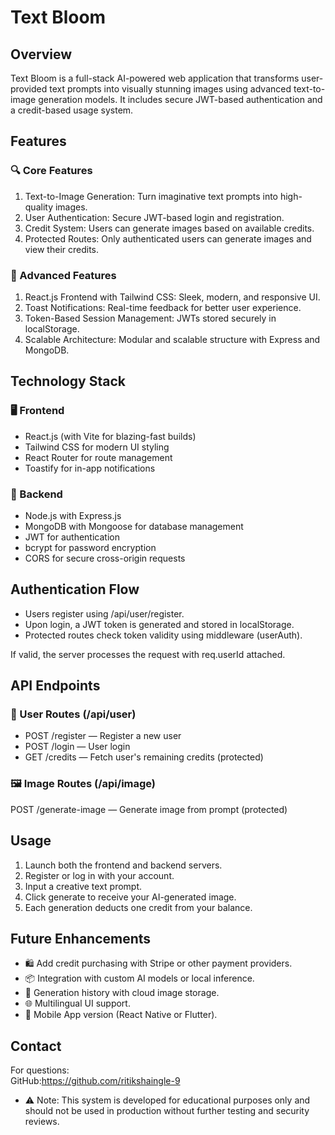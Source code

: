 # Text Bloom 

## Overview
Text Bloom is a full-stack AI-powered web application that transforms user-provided text prompts into visually stunning images using advanced text-to-image generation models. It includes secure JWT-based authentication and a credit-based usage system.

## Features

### 🔍 Core Features
1. Text-to-Image Generation: Turn imaginative text prompts into high-quality images.
2. User Authentication: Secure JWT-based login and registration.
3. Credit System: Users can generate images based on available credits.
4. Protected Routes: Only authenticated users can generate images and view their credits.

### 🚀 Advanced Features
1. React.js Frontend with Tailwind CSS: Sleek, modern, and responsive UI.
2. Toast Notifications: Real-time feedback for better user experience.
3. Token-Based Session Management: JWTs stored securely in localStorage.
4. Scalable Architecture: Modular and scalable structure with Express and MongoDB.

## Technology Stack

### 🖥️ Frontend
- React.js (with Vite for blazing-fast builds)
- Tailwind CSS for modern UI styling
- React Router for route management
- Toastify for in-app notifications

### 🔧 Backend
- Node.js with Express.js
- MongoDB with Mongoose for database management
- JWT for authentication
- bcrypt for password encryption
- CORS for secure cross-origin requests

## Authentication Flow
- Users register using /api/user/register.
- Upon login, a JWT token is generated and stored in localStorage.
- Protected routes check token validity using middleware (userAuth).

If valid, the server processes the request with req.userId attached.

## API Endpoints

### 🔐 User Routes (/api/user)
- POST /register — Register a new user
- POST /login — User login
- GET /credits — Fetch user's remaining credits (protected)

### 🖼️ Image Routes (/api/image)
POST /generate-image — Generate image from prompt (protected)

## Usage
1. Launch both the frontend and backend servers.
2. Register or log in with your account.
3. Input a creative text prompt.
4. Click generate to receive your AI-generated image.
5. Each generation deducts one credit from your balance.


## Future Enhancements

- 🛍️ Add credit purchasing with Stripe or other payment providers.
- 📦 Integration with custom AI models or local inference.
- 🧾 Generation history with cloud image storage.
- 🌐 Multilingual UI support.
- 📱 Mobile App version (React Native or Flutter).

## Contact
For questions:<br>
GitHub:https://github.com/ritikshaingle-9<br>

* ⚠️ Note: This system is developed for educational purposes only and should not be used in production without further testing and security reviews. 